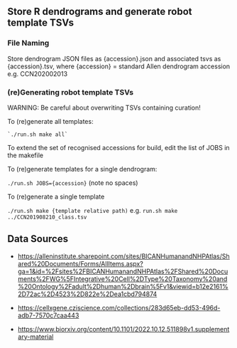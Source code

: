 ## Store R dendrograms and generate robot template TSVs

### File Naming

Store dendrogram JSON files as {accession}.json and associated tsvs as {accession}.tsv, where {accession} = standard
Allen dendrogram accession e.g. CCN202002013

### (re)Generating robot template TSVs

WARNING: Be careful about overwriting TSVs containing curation!

To (re)generate all templates:

    `./run.sh make all`
    
To extend the set of recognised accessions for build, edit the list of JOBS in the makefile
    
To (re)generate templates for a single dendrogram:

   `./run.sh JOBS={accession}` (note no spaces)
   
 To (re)generate a single template
 
   `./run.sh make {template relative path)` e.g. `run.sh make ../CCN201908210_class.tsv`
 
## Data Sources

  - https://alleninstitute.sharepoint.com/sites/BICANHumanandNHPAtlas/Shared%20Documents/Forms/AllItems.aspx?ga=1&id=%2Fsites%2FBICANHumanandNHPAtlas%2FShared%20Documents%2FWG%5FIntegrative%20Cell%2DType%20Taxonomy%20and%20Ontology%2Fadult%2Dhuman%2Dbrain%5Fv1&viewid=b12e2161%2D72ac%2D4523%2D822e%2Dea1cbd794874  

  - https://cellxgene.cziscience.com/collections/283d65eb-dd53-496d-adb7-7570c7caa443   

  - https://www.biorxiv.org/content/10.1101/2022.10.12.511898v1.supplementary-material
